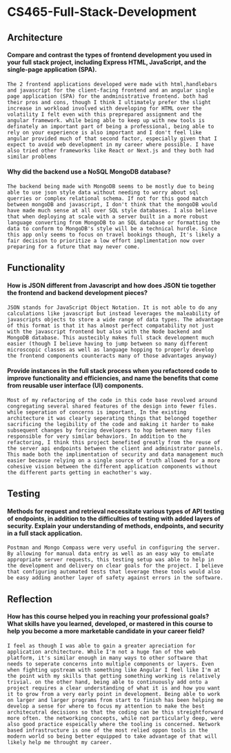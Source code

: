 # CS465-Full-Stack-Development

## Architecture

#### Compare and contrast the types of frontend development you used in your full stack project, including Express HTML, JavaScript, and the single-page application (SPA).


    The 2 frontend applications developed were made with html,handlebars and javascript for the client-facing frontend and an angular single page application (SPA) for the andministrative frontend. both had their pros and cons, though I think I ultimately prefer the slight increase in workload involved with developing for HTML over the volatility I felt even with this preprepared assignment and the angular framework. while being able to keep up with new tools is definately an important part of being a professional, being able to rely on your experience is also important and I don't feel like angular provided much of that second factor, especially given that I expect to avoid web development in my career where possible. I have also tried other frameworks like React or Next.js and they both had similar problems

#### Why did the backend use a NoSQL MongoDB database?

    The backend being made with MongoDB seems to be mostly due to being able to use json style data without needing to worry about sql querries or complex relational schema. If not for this good match between mongoDB and javascript, I don't think that the mongoDB would have made much sense at all over SQL style databases. I also believe that when deploying at scale with a server built in a more robust language converting from MongoDB to an SQL database or formatting the data to conform to MongoDB's style will be a technical hurdle. Since this app only seems to focus on travel bookings though, It's likely a fair decision to prioritize a low effort implimentation now over preparing for a future that may never come.

## Functionality

#### How is JSON different from Javascript and how does JSON tie together the frontend and backend development pieces?

    JSON stands for JavaScript Object Notation. It is not able to do any calculations like javascript but instead leverages the maleability of javascripts objects to store a wide range of data types. The advantage of this format is that it has almost perfect compatability not just with the javascript frontend but also with the Node backend and MongoDB database. This austecibly makes full stack development much easier (though I believe having to jump between so many different microscopic classes as well as language hopping to properly develop the frontend components counteracts many of those advantages anyway)

#### Provide instances in the full stack process when you refactored code to improve functionality and efficiencies, and name the benefits that come from reusable user interface (UI) components.

    Most of my refactoring of the code in this code base revolved around congregating several shared features of the design into fewer files. while seperation of concerns is important, In the existing architecture it was clearly seperating things that belonged together sacrificing the legibility of the code and making it harder to make subsequent changes by forcing developers to hop between many files responsible for very similar behaviors. In addition to the refactoring, I think this project benefited greatly from the reuse of the server api endpoints between the client and administrator pannels. This made both the implimentation of security and data management much easier because relying on a single source of truth allowed for a more cohesive vision between the different application components without the different parts getting in eachother's way.



## Testing

#### Methods for request and retrieval necessitate various types of API testing of endpoints, in addition to the difficulties of testing with added layers of security. Explain your understanding of methods, endpoints, and security in a full stack application.

    Postman and Mongo Compass were very useful in configuring the server. By allowing for manual data entry as well as an easy way to emulate appropriate server requests, this testing setup was able to help in the development and delivery on clear goals for the project. I believe that configuring automated tests that leverage these tools would also be easy adding another layer of safety against errors in the software.

## Reflection

#### How has this course helped you in reaching your professional goals? What skills have you learned, developed, or mastered in this course to help you become a more marketable candidate in your career field?

    I feel as though I was able to gain a greater apreciation for application architecture. While I'm not a huge fan of the web platform, it's similar enough in many ways to other software that needs to seperate concerns into multiple components or layers. Even when fighting upstream with something like Angular I feel like I'm at the point with my skills that getting something working is relatively trivial. on the other hand, being able to continuously add onto a project requires a clear understanding of what it is and how you want it to grow from a very early point in development. Being able to work on larger and larger programs from start to finish has been helping me develop a sense for where to focus my attention to make the best architecutral decisions so that the coding can be this streightforward more often. the networking concepts, while not particularly deep, were also good practice espeically where the tooling is concerned. Network based infrastructure is one of the most relied oppon tools in the modern world so being better equipped to take advantage of that will likely help me throught my career.
